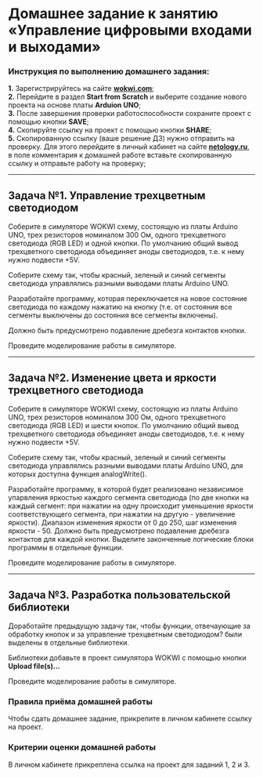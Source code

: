 # Домашнее задание к занятию «Управление цифровыми входами и выходами»

### Инструкция по выполнению домашнего задания:

**1.** Зарегистрируйтесь на сайте **[wokwi.com](https://wokwi.com/)**;<br>
**2.** Перейдите в раздел **Start from Scratch** и выберите создание нового проекта на основе платы **Arduion UNO**;<br>
**3.** После завершения проверки работоспособности сохраните проект с помощью кнопки **SAVE**;<br>
**4.** Скопируйте ссылку на проект с помощью кнопки **SHARE**;<br>
**5.** Скопированную ссылку (ваше решение ДЗ) нужно отправить на проверку. Для этого перейдите в личный кабинет на сайте **[netology.ru](https://netology.ru/)**, в поле комментария к домашней работе вставьте скопированную ссылку и отправьте работу на проверку;

------------

## Задача №1. Управление трехцветным светодиодом

Соберите в симуляторе WOKWI схему, состоящую из платы Arduino UNO, трех резисторов номиналом 300 Ом, одного трехцветного светодиода (RGB LED) и одной кнопки. По умолчанию общий вывод трехцветного светодиода объединяет аноды светодиодов, т.е. к нему нужно подвести +5V.

Соберите схему так, чтобы красный, зеленый и синий сегменты светодиода управлялись разными выводами платы Arduino UNO.

Разработайте программу, которая переключается на новое состояние светодиода по каждому нажатию на кнопку (т.е. от состояния все сегменты выключены до состояния все сегменты включены). 

Должно быть предусмотрено подавление дребезга контактов кнопки.

Проведите моделирование работы в симуляторе.

------------

## Задача №2. Изменение цвета и яркости трехцветного светодиода

Соберите в симуляторе WOKWI схему, состоящую из платы Arduino UNO, трех резисторов номиналом 300 Ом, одного трехцветного светодиода (RGB LED) и шести кнопок. По умолчанию общий вывод трехцветного светодиода объединяет аноды светодиодов, т.е. к нему нужно подвести +5V.

Соберите схему так, чтобы красный, зеленый и синий сегменты светодиода управлялись разными выводами платы Arduino UNO, для которых доступна функция analogWrite().

Разработайте программу, в которой будет реализовано независимое упарвления яркостью каждого сегмента светодиода (по две кнопки на каждый сегмент: при нажатии на одну происходит уменьшение яркости соответствующего сегмента, при нажатии на другую - увеличение яркости). Диапазон изменения яркости от 0 до 250, шаг изменения яркости - 50. Должно быть предусмотрено подавление дребезга контактов для каждой кнопки. Выделите законченные логические блоки программы в отдельные функции.

Проведите моделирование работы в симуляторе.

------------

## Задача №3. Разработка пользовательской библиотеки

Доработайте предыдущую задачу так, чтобы функции, отвечаующие за обработку кнопок и за управление трехцветным светодиодом? были выделены в отдельные библиотеки.

Библиотеки добавьте в проект симулятора WOKWI с помощью кнопки **Upload file(s)...** 

Проведите моделирование работы в симуляторе.

### Правила приёма домашней работы

Чтобы сдать домашнее задание, прикрепите в личном кабинете ссылку на проект.

### Критерии оценки домашней работы

В личном кабинете прикреплена ссылка на проект для заданий 1, 2 и 3.

